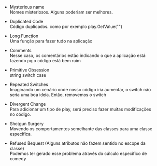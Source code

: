 * Mysterious name  
Nomes misteriosos. Alguns poderiam ser melhores.

 

* Duplicated Code  
Código duplicados. como por exemplo play.GetValue("")

 

* Long Function  
Uma função para fazer tudo na aplicação

 

* Comments  
Nesse caso, os comentários estão indicando o que a aplicação está fazendo pq o código está bem ruim

 

* Primitive Obsession  
string switch case

 

* Repeated Switches  
Imaginando um cenário onde nosso código iria aumentar, o switch não seria uma boa ideia. Então, removemos o switch

 

* Divergent Change  
Para adicionar um tipo de play, será preciso fazer muitas modificações no código.

 

* Shotgun Surgery  
Movendo os comportamentos semelhante das classes para uma classe especifica.

 

* Refused Bequest (Alguns atributos não fazem sentido no escope da classe)  
Podemos ter gerado esse problema através do cálculo especifico de comedy